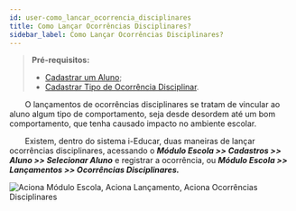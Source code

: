 ```yaml
---
id: user-como_lancar_ocorrencia_disciplinares
title: Como Lançar Ocorrências Disciplinares?
sidebar_label: Como Lançar Ocorrências Disciplinares?
---
```


<div id="main-content-access">

>**Pré-requisitos:**
>*  [Cadastrar um Aluno](user-como-cadastrar-um-aluno);
>*  [Cadastrar Tipo de Ocorrência Disciplinar](user-como_cadastrar_tipos_matriculas#tipos-de-ocorrencias-disciplinares).

</div>

&nbsp;&nbsp;&nbsp;&nbsp;&nbsp;&nbsp;&nbsp;O lançamentos de ocorrências disciplinares se tratam de vincular ao aluno algum tipo de comportamento, seja desde desordem até um bom comportamento, que tenha causado impacto no ambiente escolar.

&nbsp;&nbsp;&nbsp;&nbsp;&nbsp;&nbsp;&nbsp;Existem, dentro do sistema i-Educar, duas maneiras de lançar ocorrências disciplinares, acessando o ***Módulo Escola >> Cadastros >> Aluno >> Selecionar Aluno***  e registrar a ocorrência, ou ***Módulo Escola >> Lançamentos >> Ocorrências Disciplinares.***

![Aciona Módulo Escola, Aciona Lançamento, Aciona Ocorrências Disciplinares](/img/treinamento_gifs/cadastrar_ocorrencia_disciplinar.gif)